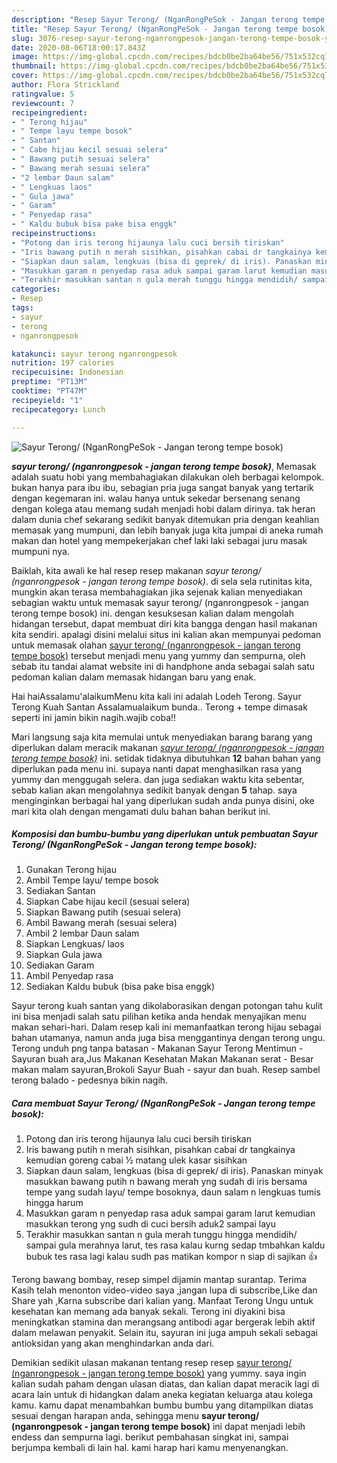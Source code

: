 ```yaml
---
description: "Resep Sayur Terong/ (NganRongPeSok - Jangan terong tempe bosok) yang enak"
title: "Resep Sayur Terong/ (NganRongPeSok - Jangan terong tempe bosok) yang enak"
slug: 3076-resep-sayur-terong-nganrongpesok-jangan-terong-tempe-bosok-yang-enak
date: 2020-08-06T18:00:17.843Z
image: https://img-global.cpcdn.com/recipes/bdcb0be2ba64be56/751x532cq70/sayur-terong-nganrongpesok-jangan-terong-tempe-bosok-foto-resep-utama.jpg
thumbnail: https://img-global.cpcdn.com/recipes/bdcb0be2ba64be56/751x532cq70/sayur-terong-nganrongpesok-jangan-terong-tempe-bosok-foto-resep-utama.jpg
cover: https://img-global.cpcdn.com/recipes/bdcb0be2ba64be56/751x532cq70/sayur-terong-nganrongpesok-jangan-terong-tempe-bosok-foto-resep-utama.jpg
author: Flora Strickland
ratingvalue: 5
reviewcount: 7
recipeingredient:
- " Terong hijau"
- " Tempe layu tempe bosok"
- " Santan"
- " Cabe hijau kecil sesuai selera"
- " Bawang putih sesuai selera"
- " Bawang merah sesuai selera"
- "2 lembar Daun salam"
- " Lengkuas laos"
- " Gula jawa"
- " Garam"
- " Penyedap rasa"
- " Kaldu bubuk bisa pake bisa enggk"
recipeinstructions:
- "Potong dan iris terong hijaunya lalu cuci bersih tiriskan"
- "Iris bawang putih n merah sisihkan, pisahkan cabai dr tangkainya kemudian goreng cabai ½ matang ulek kasar sisihkan"
- "Siapkan daun salam, lengkuas (bisa di geprek/ di iris). Panaskan minyak masukkan bawang putih n bawang merah yng sudah di iris bersama tempe yang sudah layu/ tempe bosoknya, daun salam n lengkuas tumis hingga harum"
- "Masukkan garam n penyedap rasa aduk sampai garam larut kemudian masukkan terong yng sudh di cuci bersih aduk2 sampai layu"
- "Terakhir masukkan santan n gula merah tunggu hingga mendidih/ sampai gula merahnya larut, tes rasa kalau kurng sedap tmbahkan kaldu bubuk tes rasa lagi kalau sudh pas matikan kompor n siap di sajikan 👍"
categories:
- Resep
tags:
- sayur
- terong
- nganrongpesok

katakunci: sayur terong nganrongpesok 
nutrition: 197 calories
recipecuisine: Indonesian
preptime: "PT13M"
cooktime: "PT47M"
recipeyield: "1"
recipecategory: Lunch

---
```



![Sayur Terong/ (NganRongPeSok - Jangan terong tempe bosok)](https://img-global.cpcdn.com/recipes/bdcb0be2ba64be56/751x532cq70/sayur-terong-nganrongpesok-jangan-terong-tempe-bosok-foto-resep-utama.jpg)

<b><i>sayur terong/ (nganrongpesok - jangan terong tempe bosok)</i></b>, Memasak adalah suatu hobi yang membahagiakan dilakukan oleh berbagai kelompok. bukan hanya para ibu ibu, sebagian pria juga sangat banyak yang tertarik dengan kegemaran ini. walau hanya untuk sekedar bersenang senang dengan kolega atau memang sudah menjadi hobi dalam dirinya. tak heran dalam dunia chef sekarang sedikit banyak ditemukan pria dengan keahlian memasak yang mumpuni, dan lebih banyak juga kita jumpai di aneka rumah makan dan hotel yang mempekerjakan chef laki laki sebagai juru masak mumpuni nya.

Baiklah, kita awali ke hal resep resep makanan <i>sayur terong/ (nganrongpesok - jangan terong tempe bosok)</i>. di sela sela rutinitas kita, mungkin akan terasa membahagiakan jika sejenak kalian menyediakan sebagian waktu untuk memasak sayur terong/ (nganrongpesok - jangan terong tempe bosok) ini. dengan kesuksesan kalian dalam mengolah hidangan tersebut, dapat membuat diri kita bangga dengan hasil makanan kita sendiri. apalagi disini melalui situs ini kalian akan mempunyai pedoman untuk memasak olahan <u>sayur terong/ (nganrongpesok - jangan terong tempe bosok)</u> tersebut menjadi menu yang yummy dan sempurna, oleh sebab itu tandai alamat website ini di handphone anda sebagai salah satu pedoman kalian dalam memasak hidangan baru yang enak.

Hai haiAssalamu&#39;alaikumMenu kita kali ini adalah Lodeh Terong. Sayur Terong Kuah Santan Assalamualaikum bunda.. Terong + tempe dimasak seperti ini jamin bikin nagih.wajib coba!!


Mari langsung saja kita memulai untuk menyediakan barang barang yang diperlukan dalam meracik makanan <u><i>sayur terong/ (nganrongpesok - jangan terong tempe bosok)</i></u> ini. setidak tidaknya dibutuhkan <b>12</b> bahan bahan yang diperlukan pada menu ini. supaya nanti dapat menghasilkan rasa yang yummy dan menggugah selera. dan juga sediakan waktu kita sebentar, sebab kalian akan mengolahnya sedikit banyak dengan <b>5</b> tahap. saya menginginkan berbagai hal yang diperlukan sudah anda punya disini, oke mari kita olah dengan mengamati dulu bahan bahan berikut ini.

<!--inarticleads1-->

##### Komposisi dan bumbu-bumbu yang diperlukan untuk pembuatan Sayur Terong/ (NganRongPeSok - Jangan terong tempe bosok):

1. Gunakan  Terong hijau
1. Ambil  Tempe layu/ tempe bosok
1. Sediakan  Santan
1. Siapkan  Cabe hijau kecil (sesuai selera)
1. Siapkan  Bawang putih (sesuai selera)
1. Ambil  Bawang merah (sesuai selera)
1. Ambil 2 lembar Daun salam
1. Siapkan  Lengkuas/ laos
1. Siapkan  Gula jawa
1. Sediakan  Garam
1. Ambil  Penyedap rasa
1. Sediakan  Kaldu bubuk (bisa pake bisa enggk)


Sayur terong kuah santan yang dikolaborasikan dengan potongan tahu kulit ini bisa menjadi salah satu pilihan ketika anda hendak menyajikan menu makan sehari-hari. Dalam resep kali ini memanfaatkan terong hijau sebagai bahan utamanya, namun anda juga bisa menggantinya dengan terong ungu. Terong unduh png tanpa batasan - Makanan Sayur Terong Mentimun - Sayuran buah ara,Jus Makanan Kesehatan Makan Makanan serat - Besar makan malam sayuran,Brokoli Sayur Buah - sayur dan buah. Resep sambel terong balado - pedesnya bikin nagih. 

<!--inarticleads2-->

##### Cara membuat Sayur Terong/ (NganRongPeSok - Jangan terong tempe bosok):

1. Potong dan iris terong hijaunya lalu cuci bersih tiriskan
1. Iris bawang putih n merah sisihkan, pisahkan cabai dr tangkainya kemudian goreng cabai ½ matang ulek kasar sisihkan
1. Siapkan daun salam, lengkuas (bisa di geprek/ di iris). Panaskan minyak masukkan bawang putih n bawang merah yng sudah di iris bersama tempe yang sudah layu/ tempe bosoknya, daun salam n lengkuas tumis hingga harum
1. Masukkan garam n penyedap rasa aduk sampai garam larut kemudian masukkan terong yng sudh di cuci bersih aduk2 sampai layu
1. Terakhir masukkan santan n gula merah tunggu hingga mendidih/ sampai gula merahnya larut, tes rasa kalau kurng sedap tmbahkan kaldu bubuk tes rasa lagi kalau sudh pas matikan kompor n siap di sajikan 👍


Terong bawang bombay, resep simpel dijamin mantap surantap. Terima Kasih telah menonton video-video saya ,jangan lupa di subscribe,Like dan Share yah ,Karna subscribe dari kalian yang. Manfaat Terong Ungu untuk kesehatan kan memang ada banyak sekali. Terong ini diyakini bisa meningkatkan stamina dan merangsang antibodi agar bergerak lebih aktif dalam melawan penyakit. Selain itu, sayuran ini juga ampuh sekali sebagai antioksidan yang akan menghindarkan anda dari. 

Demikian sedikit ulasan makanan tentang resep resep <u>sayur terong/ (nganrongpesok - jangan terong tempe bosok)</u> yang yummy. saya ingin kalian sudah paham dengan ulasan diatas, dan kalian dapat meracik lagi di acara lain untuk di hidangkan dalam aneka kegiatan keluarga atau kolega kamu. kamu dapat menambahkan bumbu bumbu yang ditampilkan diatas sesuai dengan harapan anda, sehingga menu <b>sayur terong/ (nganrongpesok - jangan terong tempe bosok)</b> ini dapat menjadi lebih endess dan sempurna lagi. berikut pembahasan singkat ini, sampai berjumpa kembali di lain hal. kami harap hari kamu menyenangkan.
